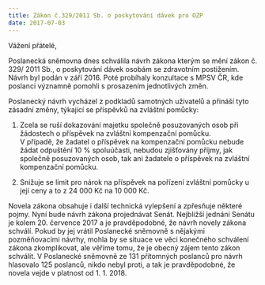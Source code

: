 ```yaml
---
title: Zákon č.329/2011 Sb. o poskytování dávek pro OZP
date: 2017-07-03
---
```


Vážení přátelé,  

Poslanecká sněmovna dnes schválila návrh zákona kterým se mění zákon č. 329/ 2011 Sb., o poskytování dávek osobám se zdravotním postižením. Návrh byl podán v září 2016. Poté probíhaly konzultace s MPSV ČR, kde poslanci významně pomohli s prosazením jednotlivých změn.  
  
Poslanecký návrh vycházel z podkladů samotných uživatelů a přináší tyto zásadní změny, týkající se příspěvků na zvláštní pomůcky:  
  
1. Zcela se ruší dokazování majetku společně posuzovaných osob při žádostech o příspěvek na zvláštní kompenzační pomůcku.  
V případě, že žadatel o příspěvek na kompenzační pomůcku nebude žádat odpuštění 10 % spoluúčasti, nebudou zjišťovány příjmy, jak společně posuzovaných osob, tak ani žadatele o příspěvek na zvláštní kompenzační pomůcku.  
  
2. Snižuje se limit pro nárok na příspěvek na pořízení zvláštní pomůcky u její ceny a to z 24 000 Kč na 10 000 Kč.  
  
Novela zákona obsahuje i další technická vylepšení a zpřesňuje některé pojmy. Nyní bude návrh zákona projednávat Senát. Nejbližší jednání Senátu je kolem 20. července 2017 a je pravděpodobné, že návrh novely zákona schválí. Pokud by jej vrátil Poslanecké sněmovně s nějakými pozměňovacími návrhy, mohla by se situace ve věci konečného schválení zákona zkomplikovat, ale věříme tomu, že je obecný zájem tento zákon schválit. V Poslanecké sněmovně ze 131 přítomných poslanců pro návrh hlasovalo 125 poslanců, nikdo nebyl proti, a tak je pravděpodobné, že novela vejde v platnost od 1. 1. 2018.